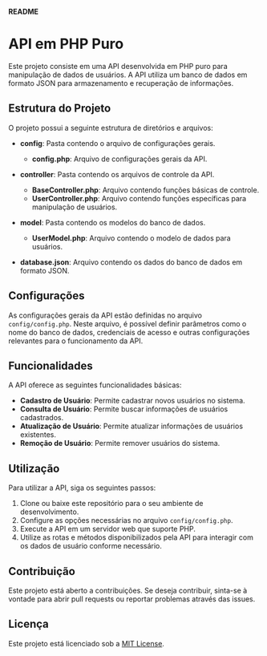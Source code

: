 **README**

# API em PHP Puro

Este projeto consiste em uma API desenvolvida em PHP puro para manipulação de dados de usuários. A API utiliza um banco de dados em formato JSON para armazenamento e recuperação de informações.

## Estrutura do Projeto

O projeto possui a seguinte estrutura de diretórios e arquivos:

- **config**: Pasta contendo o arquivo de configurações gerais.
  - **config.php**: Arquivo de configurações gerais da API.

- **controller**: Pasta contendo os arquivos de controle da API.
  - **BaseController.php**: Arquivo contendo funções básicas de controle.
  - **UserController.php**: Arquivo contendo funções específicas para manipulação de usuários.

- **model**: Pasta contendo os modelos do banco de dados.
  - **UserModel.php**: Arquivo contendo o modelo de dados para usuários.

- **database.json**: Arquivo contendo os dados do banco de dados em formato JSON.

## Configurações

As configurações gerais da API estão definidas no arquivo `config/config.php`. Neste arquivo, é possível definir parâmetros como o nome do banco de dados, credenciais de acesso e outras configurações relevantes para o funcionamento da API.

## Funcionalidades

A API oferece as seguintes funcionalidades básicas:

- **Cadastro de Usuário**: Permite cadastrar novos usuários no sistema.
- **Consulta de Usuário**: Permite buscar informações de usuários cadastrados.
- **Atualização de Usuário**: Permite atualizar informações de usuários existentes.
- **Remoção de Usuário**: Permite remover usuários do sistema.

## Utilização

Para utilizar a API, siga os seguintes passos:

1. Clone ou baixe este repositório para o seu ambiente de desenvolvimento.
2. Configure as opções necessárias no arquivo `config/config.php`.
3. Execute a API em um servidor web que suporte PHP.
4. Utilize as rotas e métodos disponibilizados pela API para interagir com os dados de usuário conforme necessário.

## Contribuição

Este projeto está aberto a contribuições. Se deseja contribuir, sinta-se à vontade para abrir pull requests ou reportar problemas através das issues.

## Licença

Este projeto está licenciado sob a [MIT License](LICENSE).